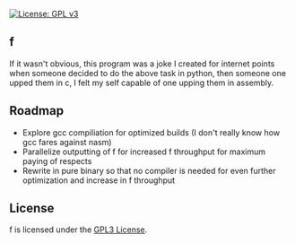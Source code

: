 [![License: GPL v3](https://img.shields.io/github/license/borderm/f.svg)](https://www.gnu.org/licenses/gpl-3.0)

## f

If it wasn't obvious, this program was a joke I created for internet points when someone decided to do the above task in python, then someone one upped them in c, I felt my self capable of one upping them in assembly.

## Roadmap

- Explore gcc compiliation for optimized builds (I don't really know how gcc fares against nasm)
- Parallelize outputting of f for increased f throughput for maximum paying of respects
- Rewrite in pure binary so that no compiler is needed for even further optimization and increase in f throughput

## License
f is licensed under the [GPL3 License](LICENSE).
